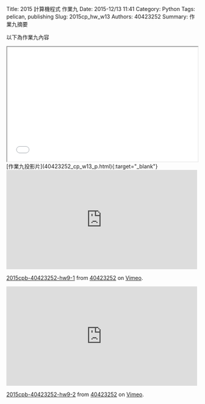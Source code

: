 Title: 2015 計算機程式 作業九
Date: 2015-12/13 11:41
Category: Python
Tags: pelican, publishing
Slug: 2015cp_hw_w13
Authors: 40423252
Summary: 作業九摘要

以下為作業九內容

<iframe src="40423252_cp_w13_p.html" width="500" height="300"></iframe>
[作業九投影片](40423252_cp_w13_p.html){:target="_blank"}
<iframe src="https://player.vimeo.com/video/148641468" width="500" height="260" frameborder="0" webkitallowfullscreen mozallowfullscreen allowfullscreen></iframe> <p><a href="https://vimeo.com/148641468">2015cpb-40423252-hw9-1</a> from <a href="https://vimeo.com/user45523667">40423252</a> on <a href="https://vimeo.com">Vimeo</a>.</p>

<iframe src="https://player.vimeo.com/video/148641467" width="500" height="260" frameborder="0" webkitallowfullscreen mozallowfullscreen allowfullscreen></iframe> <p><a href="https://vimeo.com/148641467">2015cpb-40423252-hw9-2</a> from <a href="https://vimeo.com/user45523667">40423252</a> on <a href="https://vimeo.com">Vimeo</a>.</p>